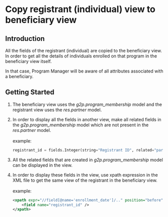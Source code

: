 # Copy registrant (individual) view to beneficiary view

## Introduction

All the fields of the registrant (individual) are copied to the beneficiary view. In order to get all the details of individuals enrolled on that program in the beneficiary view itself.

In that case, Program Manager will be aware of all attributes associated with a beneficiary.

## Getting Started

1. The beneficiary view uses the _g2p.program\_membership_ model and the registrant view uses the _res.partner_ model.
2.  In order to display all the fields in another view, make all related fields in the _g2p.program\_membership_ model which are not present in the _res.partner_ model.\
    \
    example:

    ```python
    registrant_id = fields.Integer(string="Registrant ID", related="partner_id.id")
    ```


3. All the related fields that are created in _g2p.program\_membership_ model can be displayed in the view.
4.  In order to display these fields in the view, use xpath expression in the XML file to get the same view of the registrant in the beneficiary view.\
    \
    example:

    ```xml
    <xpath expr="//field[@name='enrollment_date']/.." position="before">
        <field name="registrant_id" />
    </xpath>
    ```

